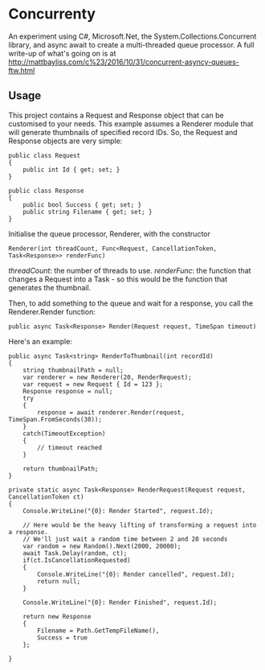 # Concurrenty

An experiment using C#, Microsoft.Net, the System.Collections.Concurrent library, and async await to create a multi-threaded queue processor. A full write-up of what's going on is at http://mattbayliss.com/c%23/2016/10/31/concurrent-asyncy-queues-ftw.html

## Usage

This project contains a Request and Response object that can be customised to your needs. This example assumes a Renderer module that will generate thumbnails of specified record IDs. So, the Request and Response objects are very simple:

	public class Request
    {
        public int Id { get; set; }
    }
	
	public class Response
	{
		public bool Success { get; set; }
		public string Filename { get; set; }
	}


Initialise the queue processor, Renderer, with the constructor

	Renderer(int threadCount, Func<Request, CancellationToken, Task<Response>> renderFunc)
	
*threadCount*: the number of threads to use.
*renderFunc*: the function that changes a Request into a Task<Response> - so this would be the function that generates the thumbnail.

Then, to add something to the queue and wait for a response, you call the Renderer.Render function:

	public async Task<Response> Render(Request request, TimeSpan timeout)

Here's an example:

	public async Task<string> RenderToThumbnail(int recordId)
	{
		string thumbnailPath = null;
		var renderer = new Renderer(20, RenderRequest);
		var request = new Request { Id = 123 };
		Response response = null;
		try
		{
			response = await renderer.Render(request, TimeSpan.FromSeconds(30));
		}
		catch(TimeoutException)
		{
			// timeout reached
		}

		return thumbnailPath;
	}

	private static async Task<Response> RenderRequest(Request request, CancellationToken ct)
	{
		Console.WriteLine("{0}: Render Started", request.Id);

		// Here would be the heavy lifting of transforming a request into a response.
		// We'll just wait a random time between 2 and 20 seconds
		var random = new Random().Next(2000, 20000);
		await Task.Delay(random, ct);
		if(ct.IsCancellationRequested)
		{
			Console.WriteLine("{0}: Render cancelled", request.Id);
			return null;
		}

		Console.WriteLine("{0}: Render Finished", request.Id);

		return new Response
		{
			Filename = Path.GetTempFileName(),
			Success = true
		};

	}
